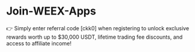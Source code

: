 # Join-WEEX-Apps
👉 Simply enter referral code [ckk0] when registering to unlock exclusive rewards worth up to $30,000 USDT, lifetime trading fee discounts, and access to affiliate income!
